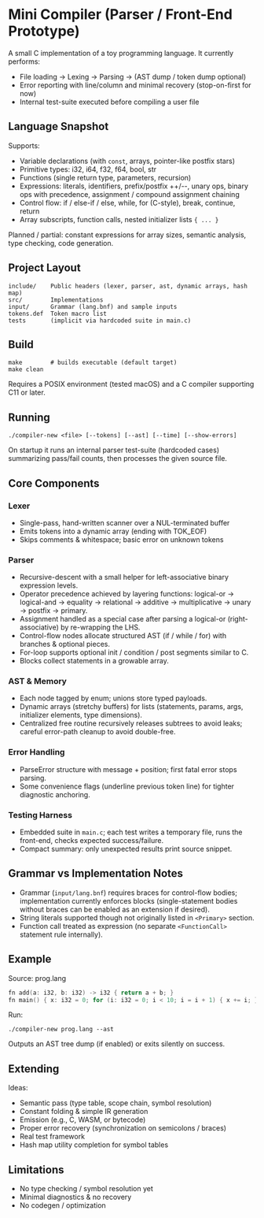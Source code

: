# Mini Compiler (Parser / Front-End Prototype)

A small C implementation of a toy programming language. It currently performs:

- File loading → Lexing → Parsing → (AST dump / token dump optional)
- Error reporting with line/column and minimal recovery (stop-on-first for now)
- Internal test-suite executed before compiling a user file

## Language Snapshot
Supports:
- Variable declarations (with `const`, arrays, pointer-like postfix stars)
- Primitive types: i32, i64, f32, f64, bool, str
- Functions (single return type, parameters, recursion)
- Expressions: literals, identifiers, prefix/postfix ++/--, unary ops, binary ops with precedence, assignment / compound assignment chaining
- Control flow: if / else-if / else, while, for (C-style), break, continue, return
- Array subscripts, function calls, nested initializer lists `{ ... }`

Planned / partial: constant expressions for array sizes, semantic analysis, type checking, code generation.

## Project Layout
```
include/    Public headers (lexer, parser, ast, dynamic arrays, hash map)
src/        Implementations
input/      Grammar (lang.bnf) and sample inputs
tokens.def  Token macro list
tests       (implicit via hardcoded suite in main.c)
```

## Build
```
make        # builds executable (default target)
make clean
```
Requires a POSIX environment (tested macOS) and a C compiler supporting C11 or later.

## Running
```
./compiler-new <file> [--tokens] [--ast] [--time] [--show-errors]
```
On startup it runs an internal parser test-suite (hardcoded cases) summarizing pass/fail counts, then processes the given source file.

## Core Components
### Lexer
- Single-pass, hand-written scanner over a NUL-terminated buffer
- Emits tokens into a dynamic array (ending with TOK_EOF)
- Skips comments & whitespace; basic error on unknown tokens

### Parser
- Recursive-descent with a small helper for left-associative binary expression levels.
- Operator precedence achieved by layering functions: logical-or → logical-and → equality → relational → additive → multiplicative → unary → postfix → primary.
- Assignment handled as a special case after parsing a logical-or (right-associative) by re-wrapping the LHS.
- Control-flow nodes allocate structured AST (if / while / for) with branches & optional pieces.
- For-loop supports optional init / condition / post segments similar to C.
- Blocks collect statements in a growable array.

### AST & Memory
- Each node tagged by enum; unions store typed payloads.
- Dynamic arrays (stretchy buffers) for lists (statements, params, args, initializer elements, type dimensions).
- Centralized free routine recursively releases subtrees to avoid leaks; careful error-path cleanup to avoid double-free.

### Error Handling
- ParseError structure with message + position; first fatal error stops parsing.
- Some convenience flags (underline previous token line) for tighter diagnostic anchoring.

### Testing Harness
- Embedded suite in `main.c`; each test writes a temporary file, runs the front-end, checks expected success/failure.
- Compact summary: only unexpected results print source snippet.

## Grammar vs Implementation Notes
- Grammar (`input/lang.bnf`) requires braces for control-flow bodies; implementation currently enforces blocks (single-statement bodies without braces can be enabled as an extension if desired).
- String literals supported though not originally listed in `<Primary>` section.
- Function call treated as expression (no separate `<FunctionCall>` statement rule internally).

## Example
Source: prog.lang
```c
fn add(a: i32, b: i32) -> i32 { return a + b; }
fn main() { x: i32 = 0; for (i: i32 = 0; i < 10; i = i + 1) { x += i; } }
```
Run:
```
./compiler-new prog.lang --ast
```
Outputs an AST tree dump (if enabled) or exits silently on success.

## Extending
Ideas:
- Semantic pass (type table, scope chain, symbol resolution)
- Constant folding & simple IR generation
- Emission (e.g., C, WASM, or bytecode)
- Proper error recovery (synchronization on semicolons / braces)
- Real test framework
- Hash map utility completion for symbol tables

## Limitations
- No type checking / symbol resolution yet
- Minimal diagnostics & no recovery
- No codegen / optimization
